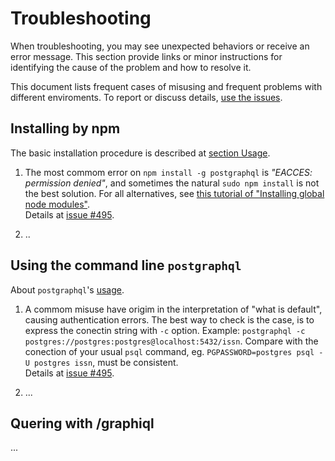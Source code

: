 
# Troubleshooting

When troubleshooting, you may see unexpected behaviors or receive an error message. This section provide links or minor instructions for identifying the cause of the problem and how to resolve it. 

This document lists frequent cases of misusing and frequent problems with different enviroments. To report or discuss details, [use the issues](https://github.com/postgraphql/postgraphql/issues).


## Installing by npm

The basic installation procedure is described at  [section Usage](README.md#usage).

1. The most commom error on `npm install -g postgraphql` is *"EACCES: permission denied"*, and sometimes the natural `sudo npm install` is not the best solution. For all alternatives, see  [this tutorial of "Installing global node modules"](https://github.com/nodeschool/discussions/wiki/Installing-global-node-modules-(Linux-and-Mac)). <br/>Details at [issue #495](https://github.com/postgraphql/postgraphql/issues/495).

2. ..


## Using the command line `postgraphql`

About `postgraphql`'s [usage](README.md#usage).

1. A commom misuse have origim in the interpretation of "what is default", causing  authentication errors. The best way to check is the case, is to express the conectin string with `-c` option. Example: `postgraphql -c postgres://postgres:postgres@localhost:5432/issn`. Compare with the conection of your usual `psql`  command, eg. `PGPASSWORD=postgres psql -U postgres issn`, must be consistent.<br/>Details at [issue #495](https://github.com/postgraphql/postgraphql/issues/495).

2. ...


## Quering with /graphiql

...
 
